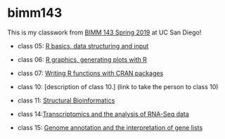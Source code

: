 # bimm143

This is my classwork from [BIMM 143 Spring 2019](https://bioboot.github.io/bimm143_S19/) at UC San Diego!

- class 05: [R basics, data structuring and input](https://htmlpreview.github.io/?https://github.com/chrislee3001/bimm143/blob/master/class05/bimm143_05_rstats/class_05_Sanghun_Lee.html)

- class 06: [R graphics, generating plots with R](https://github.com/chrislee3001/bimm143/blob/master/class06/class_06.pdf)

- class 07: [Writing R functions with CRAN packages](https://htmlpreview.github.io/?https://github.com/chrislee3001/bimm143/blob/master/class07/class07.html)

- class 10: [description of class 10.] (link to take the person to class 10)

- class 11: [Structural Bioinformatics]()

- class 14:[Transcriptomics and the analysis of RNA-Seq data](https://github.com/chrislee3001/bimm143/blob/master/class14/class14.pdf)

- class 15: [Genome annotation and the interpretation of gene lists](https://github.com/chrislee3001/bimm143/blob/master/class15/class15.pdf)
